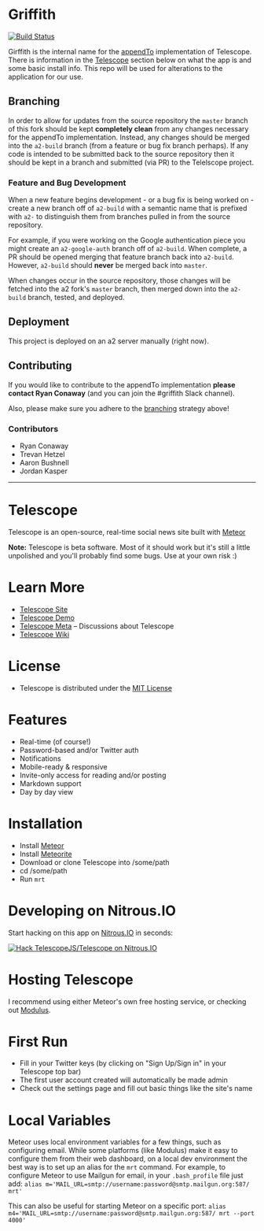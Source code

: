 # Griffith

[![Build Status](http://teamcity.ap2.us:8111/app/rest/builds/buildType:%28id:solutions_delivery_Griffith_Staging%29/statusIcon)](http://teamcity.ap2.us:8111/viewType.html?buildTypeId=solutions_delivery_Griffith_Staging)

Girffith is the internal name for the [appendTo](http://appendto.com) implementation 
of Telescope. There is information in the [Telescope](#Telescope) section below on 
what the app is and some basic install info. This repo will be used for alterations 
to the application for our use.

## Branching

In order to allow for updates from the source repository the `master` branch of 
this fork should be kept __completely clean__ from any changes necessary for the 
appendTo implementation. Instead, any changes should be merged into the `a2-build` 
branch (from a feature or bug fix branch perhaps). If any code is intended to 
be submitted back to the source repository then it should be kept in a branch and 
submitted (via PR) to the Telelscope project.

### Feature and Bug Development

When a new feature begins development - or a bug fix is being worked on - create a 
new branch off of `a2-build` with a semantic name that is prefixed with `a2-` to 
distinguish them from branches pulled in from the source repository.

For example, if you were working on the Google authentication piece you might create 
an `a2-google-auth` branch off of `a2-build`. When complete, a PR should be opened 
merging that feature branch back into `a2-build`. However, `a2-build` should 
**never** be merged back into `master`.

When changes occur in the source repository, those changes will be fetched into the 
a2 fork's `master` branch, then merged down into the `a2-build` branch, tested, and 
deployed.

## Deployment

This project is deployed on an a2 server manually (right now).

## Contributing

If you would like to contribute to the appendTo implementation **please contact 
Ryan Conaway** (and you can join the #griffith Slack channel).

Also, please make sure you adhere to the [branching](#Branching) strategy above!

### Contributors

* Ryan Conaway
* Trevan Hetzel
* Aaron Bushnell
* Jordan Kasper

-----

# Telescope

Telescope is an open-source, real-time social news site built with [Meteor](http://meteor.com)

**Note:** Telescope is beta software. Most of it should work but it's still a little unpolished and you'll probably find some bugs. Use at your own risk :)

# Learn More
- [Telescope Site](http://telesc.pe)
- [Telescope Demo](http://demo.telesc.pe)
- [Telescope Meta](http://meta.telesc.pe/) – Discussions about Telescope
- [Telescope Wiki](https://github.com/SachaG/Telescope/wiki)

# License
- Telescope is distributed under the [MIT License](http://opensource.org/licenses/MIT)

# Features
- Real-time (of course!)
- Password-based and/or Twitter auth
- Notifications
- Mobile-ready & responsive
- Invite-only access for reading and/or posting
- Markdown support
- Day by day view

# Installation
- Install [Meteor](http://meteor.com)
- Install [Meteorite](https://github.com/oortcloud/meteorite/)
- Download or clone Telescope into /some/path
- cd /some/path
- Run `mrt`

# Developing on Nitrous.IO

Start hacking on this app on
[Nitrous.IO](https://www.nitrous.io/?utm_source=github.com&utm_campaign=Telescope&utm_medium=hackonnitrous)
in seconds:

[![Hack TelescopeJS/Telescope on Nitrous.IO](https://d3o0mnbgv6k92a.cloudfront.net/assets/hack-l-v1-3cc067e71372f6045e1949af9d96095b.png)](https://www.nitrous.io/hack_button?source=embed&runtime=nodejs&repo=TelescopeJS%2FTelescope&file_to_open=README.nitrous.md)

# Hosting Telescope

I recommend using either Meteor's own free hosting service, or checking out [Modulus](http://modulus.io/). 

# First Run
- Fill in your Twitter keys (by clicking on "Sign Up/Sign in" in your Telescope top bar)
- The first user account created will automatically be made admin
- Check out the settings page and fill out basic things like the site's name

# Local Variables
Meteor uses local environment variables for a few things, such as configuring email. While some platforms (like Modulus) make it easy to configure them from their web dashboard, on a local dev environment the best way is to set up an alias for the `mrt` command. 
For example, to configure Meteor to use Mailgun for email, in your `.bash_profile` file just add:
`alias m='MAIL_URL=smtp://username:password@smtp.mailgun.org:587/ mrt'`

This can also be useful for starting Meteor on a specific port:
`alias m4='MAIL_URL=smtp://username:password@smtp.mailgun.org:587/ mrt --port 4000'`
